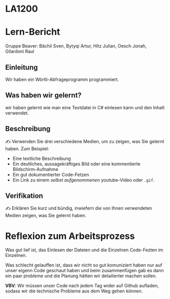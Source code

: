 # LA1200
# Lern-Bericht
Gruppe Beaver: Bächli Sven, Bytyqi Artur, Hitz Julian, Oesch Jonah, Gilardoni Raul

## Einleitung

Wir haben ein Wörtli-Abfrageprogramm programmiert.

## Was haben wir gelernt?

wir haben gelernt wie man eine Textdatei in C# einlesen kann und den Inhalt verwendet.

## Beschreibung

✍️ Verwenden Sie drei verschiedene Medien, um zu zeigen, was Sie gelernt haben. Zum Beispiel:

* Eine textliche Beschreibung
* Ein deutliches, aussagekräftiges Bild oder eine kommentierte Bildschirm-Aufnahme
* Ein gut dokumentierter Code-Fetzen
* Ein Link zu einem *selbst aufgenommenen* youtube-Video oder `.gif`.

## Verifikation

✍️ Erklären Sie kurz und bündig, inwiefern die von Ihnen verwendeten Medien zeigen, was Sie gelernt haben.

# Reflexion zum Arbeitsprozess

Was gut lief ist, das Einlesen der Dateien und die Einzelnen Code-Fezten im Einzelnen.

Was schlecht gelauffen ist, dass wir nicht so gut komuniziert haben nur auf unser eigenn Code geschaut haben und beim zusammenfügen gab es dann ein paar probleme und 
die Planung hätten wir detailierter machen sollen.

**VBV**: Wir müssen unser Code nach jedem Tag wider auf Github aufladen, sodass wir die technische Probleme aus dem Weg gehen können.
